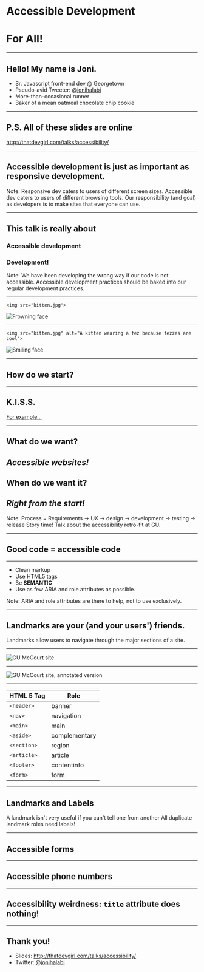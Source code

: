 # Accessible Development
# For All!

---

## Hello! My name is Joni.

* Sr. Javascript front-end dev @ Georgetown
* Pseudo-avid Tweeter: [@jonihalabi](https://twitter.com/jonihalabi)
* More-than-occasional runner
* Baker of a mean oatmeal chocolate chip cookie

---

## P.S. All of these slides are online

http://thatdevgirl.com/talks/accessibility/

---

## Accessible development is just as important as responsive development.

Note:
Responsive dev caters to users of different screen sizes.
Accessible dev caters to users of different browsing tools.
Our responsibility (and goal) as developers is to make sites that everyone can use.

---

## This talk is really about
### ~~Accessible development~~
### Development!

Note:
We have been developing the wrong way if our code is not accessible.
Accessible development practices should be baked into our regular development practices.

---

`<img src="kitten.jpg">`

![Frowning face](images/frown.png)

---

`<img src="kitten.jpg" alt="A kitten wearing a fez because fezzes are cool">`

![Smiling face](images/smile.png)

---

## How do we start?

---

## K.I.S.S.

[For example...](http://thatdevgirl.com/talks/accessibility/examples/kiss)

---

## What do we want?
## *Accessible websites!*
## When do we want it?
## *Right from the start!*

Note:
Process = Requirements -> UX -> design -> development -> testing -> release
Story time! Talk about the accessibility retro-fit at GU.

---

## Good code = accessible code

---

* Clean markup
* Use HTML5 tags
* Be **SEMANTIC**
* Use as few ARIA and role attributes as possible.

Note:
ARIA and role attributes are there to help, not to use exclusively.

---

## Landmarks are your (and your users') friends.

Landmarks allow users to navigate through the major sections of a site.

---

![GU McCourt site](images/mccourt-plain.jpg)

---

![GU McCourt site, annotated version](images/mccourt-annotated.jpg)

---

| HTML 5 Tag | Role |
| ------ | ------ |
| `<header>` | banner |
| `<nav>` | navigation |
| `<main>` | main |
| `<aside>` | complementary |
| `<section>` | region |
| `<article>` | article |
| `<footer>` | contentinfo |
| `<form>` | form |

---

## Landmarks and Labels

A landmark isn't very useful if you can't tell one from another
All duplicate landmark roles need labels!

---

## Accessible forms

---

## Accessible phone numbers

---

## Accessibility weirdness: `title` attribute does nothing!

---

## Thank you!

* Slides: http://thatdevgirl.com/talks/accessibility/
* Twitter: [@jonihalabi](https://twitter.com/jonihalabi)
